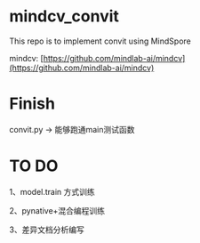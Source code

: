 # mindcv_convit
This repo is to implement convit using MindSpore

mindcv: [https://github.com/mindlab-ai/mindcv](https://github.com/mindlab-ai/mindcv)

# Finish
convit.py -> 能够跑通main测试函数

# TO DO
1、model.train 方式训练

2、pynative+混合编程训练

3、差异文档分析编写
